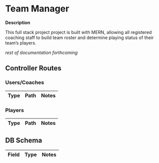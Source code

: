 # Team Manager
**Description**

This full stack project project is built with MERN, allowing all registered coaching staff to build team roster and determine playing status of their team’s players.

*rest of documentation forthcoming*

## Controller Routes
### Users/Coaches
| Type | Path | Notes
| ------- | ------- | ------- |
### Players
| Type | Path | Notes
| ------- | ------- | ------- |

## DB Schema
| Field | Type | Notes
| ------- | ------- | ------- |